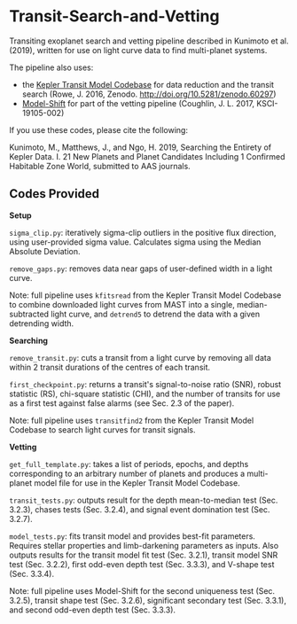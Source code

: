 # Transit-Search-and-Vetting

Transiting exoplanet search and vetting pipeline described in Kunimoto et al. (2019), written for use on light curve data to find multi-planet systems.

The pipeline also uses: 

- the [Kepler Transit Model Codebase](https://github.com/jasonfrowe/Kepler) for data reduction and the transit search (Rowe, J. 2016, Zenodo. http://doi.org/10.5281/zenodo.60297)
- [Model-Shift](https://github.com/JeffLCoughlin/Model-Shift) for part of the vetting pipeline (Coughlin, J. L. 2017, KSCI-19105-002)

If you use these codes, please cite the following:

Kunimoto, M., Matthews, J., and Ngo, H. 2019, Searching the Entirety of Kepler Data. I. 21 New Planets and Planet Candidates Including 1 Confirmed Habitable Zone World, submitted to AAS journals.

## Codes Provided

**Setup**

`sigma_clip.py`: iteratively sigma-clip outliers in the positive flux direction, using user-provided sigma value. Calculates sigma using the Median Absolute Deviation.

`remove_gaps.py`: removes data near gaps of user-defined width in a light curve.

Note: full pipeline uses `kfitsread` from the Kepler Transit Model Codebase to combine downloaded light curves from MAST into a single, median-subtracted light curve, and `detrend5` to detrend the data with a given detrending width.

**Searching**

`remove_transit.py`: cuts a transit from a light curve by removing all data within 2 transit durations of the centres of each transit.

`first_checkpoint.py`: returns a transit's signal-to-noise ratio (SNR), robust statistic (RS), chi-square statistic (CHI), and the number of transits for use as a first test against false alarms (see Sec. 2.3 of the paper).

Note: full pipeline uses `transitfind2` from the Kepler Transit Model Codebase to search light curves for transit signals.

**Vetting**

`get_full_template.py`: takes a list of periods, epochs, and depths corresponding to an arbitrary number of planets and produces a multi-planet model file for use in the Kepler Transit Model Codebase.

`transit_tests.py`: outputs result for the depth mean-to-median test (Sec. 3.2.3), chases tests (Sec. 3.2.4), and signal event domination test (Sec. 3.2.7).

`model_tests.py`: fits transit model and provides best-fit parameters. Requires stellar properties and limb-darkening parameters as inputs. Also outputs results for the transit model fit test (Sec. 3.2.1), transit model SNR test (Sec. 3.2.2), first odd-even depth test (Sec. 3.3.3), and V-shape test (Sec. 3.3.4).

Note: full pipeline uses Model-Shift for the second uniqueness test (Sec. 3.2.5), transit shape test (Sec. 3.2.6), significant secondary test (Sec. 3.3.1), and second odd-even depth test (Sec. 3.3.3).
